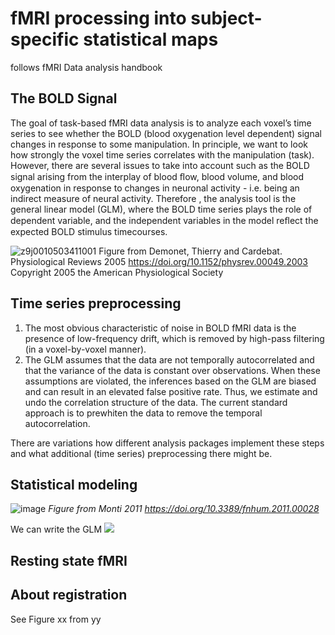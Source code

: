 # fMRI processing into subject-specific statistical maps
follows fMRI Data analysis handbook
## The BOLD Signal

The goal of task-based fMRI data analysis is to analyze each voxel’s time series to see whether the BOLD (blood oxygenation level dependent) signal changes in response to some manipulation. In principle, we want to look how strongly the voxel time series correlates with the manipulation (task).  However, there are several issues to take into account such as  the BOLD signal arising from the interplay of blood ﬂow, blood volume, and blood oxygenation in response to changes in neuronal activity - i.e. being an indirect measure of neural activity. Therefore , the analysis tool is the general linear model (GLM), where the BOLD time series plays the role of dependent variable, and the independent variables in the model reﬂect the expected BOLD stimulus timecourses.


![z9j0010503411001](https://user-images.githubusercontent.com/6709791/169793057-1eceed36-68d8-4a7c-86df-45deb28ea4f5.jpeg) Figure from Demonet, Thierry and Cardebat. Physiological Reviews 2005 https://doi.org/10.1152/physrev.00049.2003 Copyright 2005 the American Physiological Society 

## Time series preprocessing 
1) The most obvious characteristic of noise in BOLD fMRI data is the presence of low-frequency drift, which is removed by high-pass filtering (in a voxel-by-voxel manner).
2) The GLM  assumes that the data are not temporally autocorrelated and that the variance of the data is constant over observations. When these assumptions are violated, the inferences based on the GLM are biased and can result in an elevated false positive rate. Thus, we estimate and undo the correlation structure of the data. The current standard approach is to prewhiten the data to remove the temporal autocorrelation.  

There are variations how different analysis packages implement these steps and what additional (time series) preprocessing there might be. 

## Statistical modeling

![image](https://user-images.githubusercontent.com/6709791/168901430-f996562c-e85a-4d9c-918f-e388e2b734ad.png)
*Figure from Monti 2011 https://doi.org/10.3389/fnhum.2011.00028*

We can write the GLM 
<img src="https://render.githubusercontent.com/render/math?math=Y = X\beta + \epsilon">

## Resting state fMRI

## About registration

See Figure xx from yy
